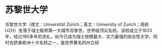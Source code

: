 # 苏黎世大学

苏黎世大学（德文：Universität Zürich；英文：University of Zurich；简称UZH）坐落于瑞士联邦第一大城市苏黎世，世界级顶尖名校。该校成立于1833年，经过180多年的洗礼，如今已成为瑞士规模最大、实力最强的综合性大学。同时也跻身欧洲十大名校之一，是世界著名的州立研